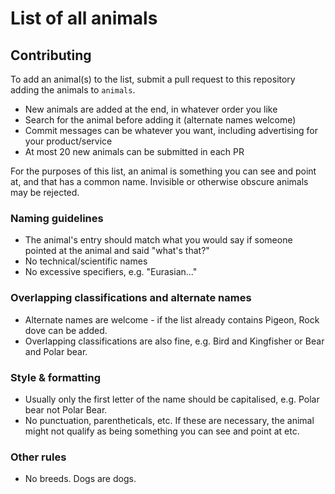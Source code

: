 List of all animals
===

Contributing
---

To add an animal(s) to the list, submit a pull request to this repository adding the animals to `animals`.

- New animals are added at the end, in whatever order you like
- Search for the animal before adding it (alternate names welcome)
- Commit messages can be whatever you want, including advertising for your product/service
- At most 20 new animals can be submitted in each PR

For the purposes of this list, an animal is something you can see and point at, and that has a common name.  Invisible or otherwise obscure animals may be rejected.

### Naming guidelines

- The animal's entry should match what you would say if someone pointed at the animal and said "what's that?"
- No technical/scientific names
- No excessive specifiers, e.g. "Eurasian..."

### Overlapping classifications and alternate names

- Alternate names are welcome - if the list already contains Pigeon, Rock dove can be added.
- Overlapping classifications are also fine, e.g. Bird and Kingfisher or Bear and Polar bear.

### Style & formatting

- Usually only the first letter of the name should be capitalised, e.g. Polar bear not Polar Bear.
- No punctuation, parentheticals, etc.  If these are necessary, the animal might not qualify as being something you can see and point at etc.

### Other rules

- No breeds.  Dogs are dogs.
